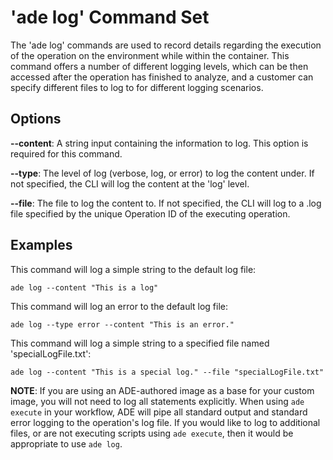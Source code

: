 # 'ade log' Command Set
The 'ade log' commands are used to record details regarding the execution of the operation on the environment while within the container. This command offers a number of different logging levels, which can be then accessed after the operation has finished to analyze, and a customer can specify different files to log to for different logging scenarios.

## Options
**--content**: A string input containing the information to log. This option is required for this command.

**--type**: The level of log (verbose, log, or error) to log the content under. If not specified, the CLI will log the content at the 'log' level.

**--file**: The file to log the content to. If not specified, the CLI will log to a .log file specified by the unique Operation ID of the executing operation.

## Examples

This command will log a simple string to the default log file:
```
ade log --content "This is a log"
```

This command will log an error to the default log file:
```
ade log --type error --content "This is an error."
```

This command will log a simple string to a specified file named 'specialLogFile.txt':
```
ade log --content "This is a special log." --file "specialLogFile.txt"
```

**NOTE**: If you are using an ADE-authored image as a base for your custom image, you will not need to log all statements explicitly. When using `ade execute` in your workflow, ADE will pipe all standard output and standard error logging to the operation's log file. If you would like to log to additional files, or are not executing scripts using `ade execute`, then it would be appropriate to use `ade log`.